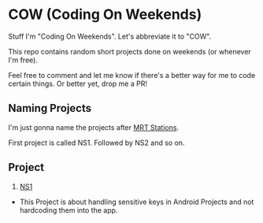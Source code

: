 # COW (Coding On Weekends)
Stuff I'm "Coding On Weekends". Let's abbreviate it to "COW".

This repo contains random short projects done on weekends (or whenever I'm free).

Feel free to comment and let me know if there's a better way for me to code certain things. Or better yet, drop me a PR!

## Naming Projects ##
I'm just gonna name the projects after [MRT Stations](https://en.wikipedia.org/wiki/List_of_Singapore_MRT_stations).

First project is called NS1. Followed by NS2 and so on.

## Project ##

1. [NS1](./NS1)
  - This Project is about handling sensitive keys in Android Projects and not hardcoding them into the app.